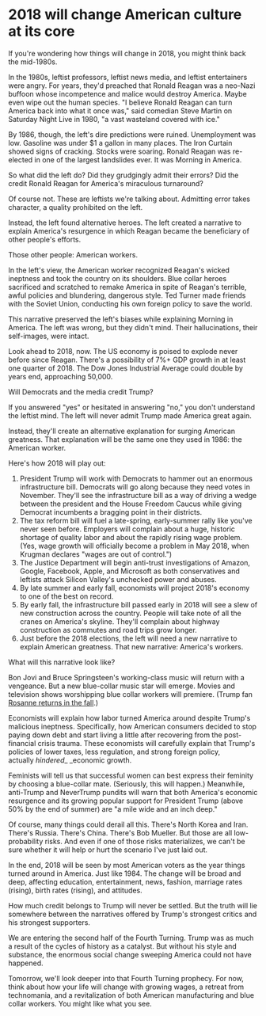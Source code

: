 # 2018 will change American culture at its core

If you're wondering how things will change in 2018, you might think back the mid-1980s.

In the 1980s, leftist professors, leftist news media, and leftist entertainers were angry. For years, they'd preached that Ronald Reagan was a neo-Nazi buffoon whose incompetence and malice would destroy America. Maybe even wipe out the human species. "I believe Ronald Reagan can turn America back into what it once was," said comedian Steve Martin on Saturday Night Live in 1980, "a vast wasteland covered with ice."

By 1986, though, the left's dire predictions were ruined. Unemployment was low. Gasoline was under $1 a gallon in many places. The Iron Curtain showed signs of cracking. Stocks were soaring. Ronald Reagan was re-elected in one of the largest landslides ever. It was Morning in America.

So what did the left do? Did they grudgingly admit their errors? Did the credit Ronald Reagan for America's miraculous turnaround?

Of course not. These are leftists we're talking about. Admitting error takes character, a quality prohibited on the left.

Instead, the left found alternative heroes. The left created a narrative to explain America's resurgence in which Reagan became the beneficiary of other people's efforts.

Those other people: American workers.

In the left's view, the American worker recognized Reagan's wicked ineptness and took the country on its shoulders. Blue collar heroes sacrificed and scratched to remake America in spite of Reagan's terrible, awful policies and blundering, dangerous style. Ted Turner made friends with the Soviet Union, conducting his own foreign policy to save the world.

This narrative preserved the left's biases while explaining Morning in America. The left was wrong, but they didn't mind. Their hallucinations, their self-images, were intact.

Look ahead to 2018, now. The US economy is poised to explode never before since Reagan. There's a possibility of 7%+ GDP growth in at least one quarter of 2018\. The Dow Jones Industrial Average could double by years end, approaching 50,000.

Will Democrats and the media credit Trump?

If you answered "yes" or hesitated in answering "no," you don't understand the leftist mind. The left will never admit Trump made America great again.

Instead, they'll create an alternative explanation for surging American greatness. That explanation will be the same one they used in 1986: the American worker.

Here's how 2018 will play out:

1. President Trump will work with Democrats to hammer out an enormous infrastructure bill. Democrats will go along because they need votes in November. They'll see the infrastructure bill as a way of driving a wedge between the president and the House Freedom Caucus while giving Democrat incumbents a bragging point in their districts.
2. The tax reform bill will fuel a late-spring, early-summer rally like you've never seen before. Employers will complain about a huge, historic shortage of quality labor and about the rapidly rising wage problem. (Yes, wage growth will officially become a problem in May 2018, when Krugman declares "wages are out of control.")
3. The Justice Department will begin anti-trust investigations of Amazon, Google, Facebook, Apple, and Microsoft as both conservatives and leftists attack Silicon Valley's unchecked power and abuses.
4. By late summer and early fall, economists will project 2018's economy to one of the best on record.
5. By early fall, the infrastructure bill passed early in 2018 will see a slew of new construction across the country. People will take note of all the cranes on America's skyline. They'll complain about highway construction as commutes and road trips grow longer.
6. Just before the 2018 elections, the left will need a new narrative to explain American greatness. That new narrative: America's workers.

What will this narrative look like?

Bon Jovi and Bruce Springsteen's working-class music will return with a vengeance. But a new blue-collar music star will emerge. Movies and television shows worshipping blue collar workers will premiere. (Trump fan [Rosanne returns in the fall](http://www.latimes.com/entertainment/la-et-entertainment-news-updates-may-roseanne-returning-to-abc-for-1494955361-htmlstory.html).)

Economists will explain how labor turned America around despite Trump's malicious ineptness. Specifically, how American consumers decided to stop paying down debt and start living a little after recovering from the post-financial crisis trauma. These economists will carefully explain that Trump's policies of lower taxes, less regulation, and strong foreign policy, actually _hindered__ _economic growth.

Feminists will tell us that successful women can best express their feminity by choosing a blue-collar mate. (Seriously, this will happen.) Meanwhile, anti-Trump and NeverTrump pundits will warn that both America's economic resurgence and its growing popular support for President Trump (above 50% by the end of summer) are "a mile wide and an inch deep."

Of course, many things could derail all this. There's North Korea and Iran. There's Russia. There's China. There's Bob Mueller. But those are all low-probability risks. And even if one of those risks materializes, we can't be sure whether it will help or hurt the scenario I've just laid out.

In the end, 2018 will be seen by most American voters as the year things turned around in America. Just like 1984\. The change will be broad and deep, affecting education, entertainment, news, fashion, marriage rates (rising), birth rates (rising), and attitudes.

How much credit belongs to Trump will never be settled. But the truth will lie somewhere between the narratives offered by Trump's strongest critics and his strongest supporters.

We are entering the second half of the Fourth Turning. Trump was as much a result of the cycles of history as a catalyst. But without his style and substance, the enormous social change sweeping America could not have happened.

Tomorrow, we'll look deeper into that Fourth Turning prophecy. For now, think about how your life will change with growing wages, a retreat from technomania, and a revitalization of both American manufacturing and blue collar workers. You might like what you see.